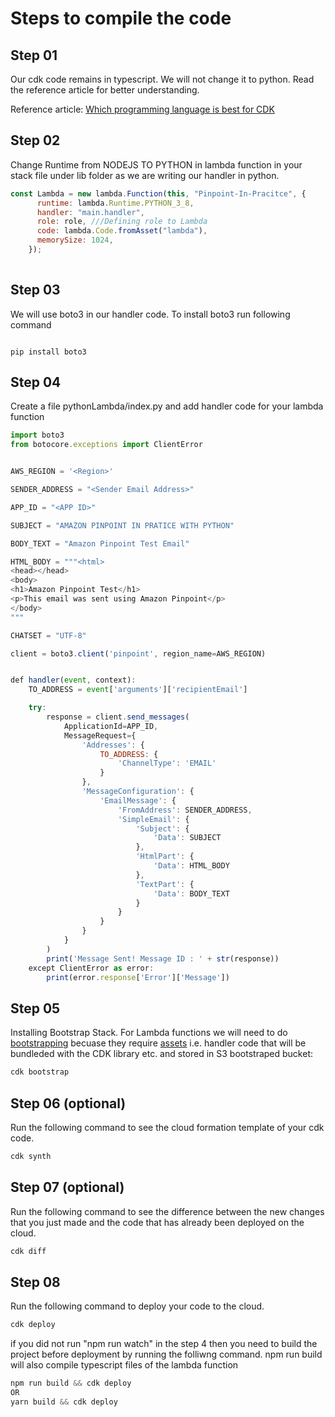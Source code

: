 
# Steps to compile the code

## Step 01

Our cdk code remains in typescript. We will not change it to python. Read the reference article for better understanding.

Reference article:
[Which programming language is best for CDK ](https://awsmaniac.com/which-programming-language-is-the-best-for-aws-cdk/)

## Step 02

Change Runtime from NODEJS TO PYTHON in lambda function in your stack file under lib folder as we are writing our handler in python.

```javascript
const Lambda = new lambda.Function(this, "Pinpoint-In-Pracitce", {
      runtime: lambda.Runtime.PYTHON_3_8,
      handler: "main.handler",
      role: role, ///Defining role to Lambda
      code: lambda.Code.fromAsset("lambda"),
      memorySize: 1024,
    });
    
```

## Step 03
We will use boto3 in our handler code. To install boto3 run following command

```python3

pip install boto3

```


## Step 04

Create a file pythonLambda/index.py and add handler code for your lambda function

```javascript
import boto3
from botocore.exceptions import ClientError


AWS_REGION = '<Region>'

SENDER_ADDRESS = "<Sender Email Address>"

APP_ID = "<APP ID>"

SUBJECT = "AMAZON PINPOINT IN PRATICE WITH PYTHON"

BODY_TEXT = "Amazon Pinpoint Test Email"

HTML_BODY = """<html>
<head></head>
<body>
<h1>Amazon Pinpoint Test</h1>
<p>This email was sent using Amazon Pinpoint</p>
</body>
"""

CHATSET = "UTF-8"

client = boto3.client('pinpoint', region_name=AWS_REGION)


def handler(event, context):
    TO_ADDRESS = event['arguments']['recipientEmail']

    try:
        response = client.send_messages(
            ApplicationId=APP_ID,
            MessageRequest={
                'Addresses': {
                    TO_ADDRESS: {
                        'ChannelType': 'EMAIL'
                    }
                },
                'MessageConfiguration': {
                    'EmailMessage': {
                        'FromAddress': SENDER_ADDRESS,
                        'SimpleEmail': {
                            'Subject': {
                                'Data': SUBJECT
                            },
                            'HtmlPart': {
                                'Data': HTML_BODY
                            },
                            'TextPart': {
                                'Data': BODY_TEXT
                            }
                        }
                    }
                }
            }
        )
        print('Message Sent! Message ID : ' + str(response))
    except ClientError as error:
        print(error.response['Error']['Message'])
```

## Step 05
Installing Bootstrap Stack. 
For Lambda functions we will need to do [bootstrapping](https://docs.aws.amazon.com/cdk/latest/guide/bootstrapping.html) becuase they require [assets](https://docs.aws.amazon.com/cdk/latest/guide/assets.html) i.e. handler code that will be bundleded with the CDK library etc. and stored in S3 bootstraped bucket:

```javascript
cdk bootstrap
```


## Step 06 (optional)

Run the following command to see the cloud formation template of your cdk code.

```javascript
cdk synth
```

## Step 07 (optional)

Run the following command to see the difference between the new changes that you just made and the code that has already been deployed on the cloud.
```javascript
cdk diff
```


## Step 08

Run the following command to deploy your code to the cloud. 

```javascript
cdk deploy
```

if you did not run "npm run watch" in the step 4 then you need to build the project before deployment by running the folliwng command. npm run build will also compile typescript files of the lambda function

```javascript
npm run build && cdk deploy
OR
yarn build && cdk deploy
```

